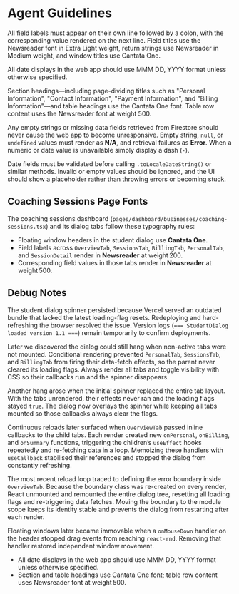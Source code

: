 # Agent Guidelines

All field labels must appear on their own line followed by a colon, with the corresponding value rendered on the next line. Field titles use the Newsreader font in Extra Light weight, return strings use Newsreader in Medium weight, and window titles use Cantata One.

All date displays in the web app should use MMM DD, YYYY format unless otherwise specified.

Section headings—including page-dividing titles such as "Personal Information", "Contact Information", "Payment Information", and "Billing Information"—and table headings use the Cantata One font. Table row content uses the Newsreader font at weight 500.

Any empty strings or missing data fields retrieved from Firestore should never cause the web app to become unresponsive. Empty string, `null`, or `undefined` values must render as **N/A**, and retrieval failures as **Error**. When a numeric or date value is unavailable simply display a dash (`-`).

Date fields must be validated before calling `.toLocaleDateString()` or similar methods. Invalid or empty values should be ignored, and the UI should show a placeholder rather than throwing errors or becoming stuck.

## Coaching Sessions Page Fonts

The coaching sessions dashboard (`pages/dashboard/businesses/coaching-sessions.tsx`) and its dialog tabs follow these typography rules:

- Floating window headers in the student dialog use **Cantata One**.
- Field labels across `OverviewTab`, `SessionsTab`, `BillingTab`, `PersonalTab`, and `SessionDetail` render in **Newsreader** at weight 200.
- Corresponding field values in those tabs render in **Newsreader** at weight 500.

## Debug Notes

The student dialog spinner persisted because Vercel served an outdated bundle that lacked the latest loading-flag resets. Redeploying and hard-refreshing the browser resolved the issue. Version logs (`=== StudentDialog loaded version 1.1 ===`) remain temporarily to confirm deployments.

Later we discovered the dialog could still hang when non-active tabs were not mounted. Conditional rendering prevented `PersonalTab`, `SessionsTab`, and `BillingTab` from firing their data-fetch effects, so the parent never cleared its loading flags. Always render all tabs and toggle visibility with CSS so their callbacks run and the spinner disappears.

Another hang arose when the initial spinner replaced the entire tab layout. With the tabs unrendered, their effects never ran and the loading flags stayed `true`. The dialog now overlays the spinner while keeping all tabs mounted so those callbacks always clear the flags.

Continuous reloads later surfaced when `OverviewTab` passed inline callbacks to the child tabs. Each render created new `onPersonal`, `onBilling`, and `onSummary` functions, triggering the children’s `useEffect` hooks repeatedly and re-fetching data in a loop. Memoizing these handlers with `useCallback` stabilised their references and stopped the dialog from constantly refreshing.

The most recent reload loop traced to defining the error boundary inside `OverviewTab`. Because the boundary class was re-created on every render, React unmounted and remounted the entire dialog tree, resetting all loading flags and re-triggering data fetches. Moving the boundary to the module scope keeps its identity stable and prevents the dialog from restarting after each render.

Floating windows later became immovable when a `onMouseDown` handler on the header stopped drag events from reaching `react-rnd`. Removing that handler restored independent window movement.

* All date displays in the web app should use MMM DD, YYYY format unless otherwise specified.
* Section and table headings use Cantata One font; table row content uses Newsreader font at weight 500.
